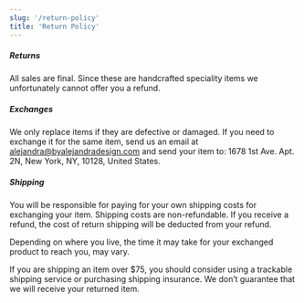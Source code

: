 ```yaml
---
slug: '/return-policy'
title: 'Return Policy'
---
```


##### Returns

All sales are final. Since these are handcrafted speciality items we unfortunately cannot offer you a refund.

##### Exchanges

We only replace items if they are defective or damaged. If you need to exchange it for the same item, send us an email at alejandra@byalejandradesign.com and send your item to: 1678 1st Ave. Apt. 2N, New York, NY, 10128, United States.

##### Shipping

You will be responsible for paying for your own shipping costs for exchanging your item. Shipping costs are non-refundable. If you receive a refund, the cost of return shipping will be deducted from your refund.

Depending on where you live, the time it may take for your exchanged product to reach you, may vary.

If you are shipping an item over $75, you should consider using a trackable shipping service or purchasing shipping insurance. We don’t guarantee that we will receive your returned item.
